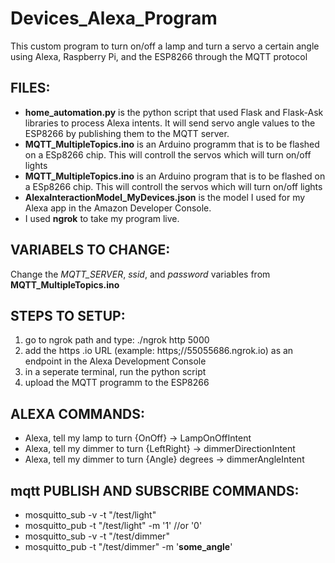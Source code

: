# Devices_Alexa_Program
This custom program to turn on/off a lamp and turn a servo a certain angle using Alexa, Raspberry Pi, and the ESP8266 through the MQTT protocol 

## FILES: ##
* **home_automation.py** is the python script that used Flask and Flask-Ask libraries to process Alexa intents. It will send servo angle values to the ESP8266 by publishing them to the MQTT server.
* **MQTT_MultipleTopics.ino** is an Arduino programm that is to be flashed on a ESp8266 chip. This will controll the servos which will turn on/off lights
* **MQTT_MultipleTopics.ino** is an Arduino program that is to be flashed on a ESp8266 chip. This will controll the servos which will turn on/off lights
* **AlexaInteractionModel_MyDevices.json** is the model I used for my Alexa app in the Amazon Developer Console.
* I used **ngrok** to take my program live. 


## VARIABELS TO CHANGE: ##
Change the *MQTT_SERVER*, *ssid*, and *password* variables from **MQTT_MultipleTopics.ino**

## STEPS TO SETUP: ##
1) go to ngrok path and type: ./ngrok http 5000
2) add the https .io URL (example: https;//55055686.ngrok.io) as an endpoint in the Alexa Development Console 
3) in a seperate terminal, run the python script
4) upload the MQTT programm to the ESP8266

## ALEXA COMMANDS: ##

* Alexa, tell my lamp to turn {OnOff} -> LampOnOffIntent 
* Alexa, tell my dimmer to turn {LeftRight} -> dimmerDirectionIntent
* Alexa, tell my dimmer to turn {Angle} degrees -> dimmerAngleIntent

## mqtt PUBLISH AND SUBSCRIBE COMMANDS: ##
* mosquitto_sub -v -t "/test/light"
* mosquitto_pub -t "/test/light" -m '1' //or '0'
* mosquitto_sub -v -t "/test/dimmer"
* mosquitto_pub -t "/test/dimmer" -m '__some_angle__'

